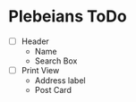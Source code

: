 # Plebeians ToDo

* [ ] Header
    - Name
    - Search Box
* [ ] Print View
    - Address label
    - Post Card
